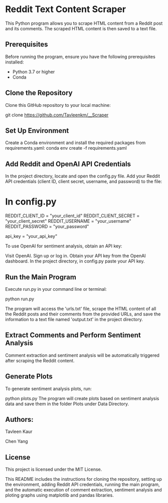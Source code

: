 # Reddit Text Content Scraper

This Python program allows you to scrape HTML content from a Reddit post and its comments. The scraped HTML content is then saved to a text file.

## Prerequisites

Before running the program, ensure you have the following prerequisites installed:

- Python 3.7 or higher
- Conda 

## Clone the Repository

Clone this GitHub repository to your local machine:

git clone https://github.com/Tavleenkm/__Scraper

## Set Up Environment
Create a Conda environment and install the required packages from requirements.yaml:
conda env create -f requirements.yaml

## Add Reddit and OpenAI API Credentials
In the project directory, locate and open the config.py file. Add your Reddit API credentials (client ID, client secret, username, and password) to the file:


# In config.py
REDDIT_CLIENT_ID = "your_client_id"
REDDIT_CLIENT_SECRET = "your_client_secret"
REDDIT_USERNAME = "your_username"
REDDIT_PASSWORD = "your_password"

api_key = "your_api_key"

To use OpenAI for sentiment analysis, obtain an API key:

Visit OpenAI.
Sign up or log in.
Obtain your API key from the OpenAI dashboard.
In the project directory, in config.py paste your API key.


## Run the Main Program
Execute run.py in your command line or terminal:

python run.py

The program will access the 'urls.txt' file, scrape the HTML content of all the Reddit posts and their comments from the provided URLs, and save the information to a text file named 'output.txt' in the project directory.

## Extract Comments and Perform Sentiment Analysis
Comment extraction and sentiment analysis will be automatically triggered after scraping the Reddit content.

## Generate Plots
To generate sentiment analysis plots, run:

python plots.py
The program will create plots based on sentiment analysis data and save them in the folder Plots under Data Directory.

## Authors:

Tavleen Kaur

Chen Yang

## License

This project is licensed under the MIT License.


This README includes the instructions for cloning the repository, setting up the environment, adding Reddit API credentials, running the main program, and the automatic execution of comment extraction, sentiment analysis and ploting graphs using matplotlib and pandas libraries. 
